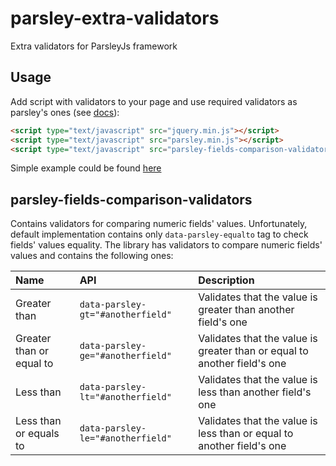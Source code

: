 parsley-extra-validators
========================

Extra validators for ParsleyJs framework

## Usage

Add script with validators to your page and use required validators as parsley's ones (see [docs](http://parsleyjs.org/doc/)): 

```html
<script type="text/javascript" src="jquery.min.js"></script>
<script type="text/javascript" src="parsley.min.js"></script>
<script type="text/javascript" src="parsley-fields-comparison-validators.js"></script>
```

Simple example could be found [here](http://mvpotter.github.io/parsley-extra-validators/)

parsley-fields-comparison-validators
------------------------------------

Contains validators for comparing numeric fields' values. Unfortunately, default implementation contains only `data-parsley-equalto` tag to check fields' values equality. The library has validators to compare numeric fields' values and contains the following ones:

|Name                    |API                               | Description |
|:-----------------------|:---------------------------------|:------------|
|Greater than            | `data-parsley-gt="#anotherfield"`|Validates that the value is greater than another field's one
|Greater than or equal to| `data-parsley-ge="#anotherfield"`|Validates that the value is greater than or equal to another field's one
|Less than               | `data-parsley-lt="#anotherfield"`|Validates that the value is less than another field's one
|Less than or equals to  | `data-parsley-le="#anotherfield"`|Validates that the value is less than or equal to another field's one
